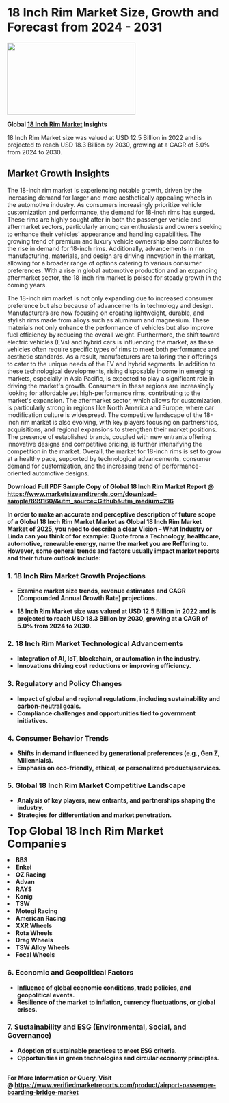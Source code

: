 <H1>18 Inch Rim Market Size, Growth and Forecast from 2024 - 2031</H1><img class="aligncenter size-medium wp-image-584254" src="https://thirdeyenews.in/wp-content/uploads/2024/09/Global-Market-Research-300x168.jpeg" alt="" width="300" height="168" /><p><strong>Global&nbsp;<a href="https://www.marketsizeandtrends.com/download-sample/899160/&amp;utm_source=Github&utm_medium=216">18 Inch Rim Market</a> Insights</strong></p><p>18 Inch Rim Market size was valued at USD 12.5 Billion in 2022 and is projected to reach USD 18.3 Billion by 2030, growing at a CAGR of 5.0% from 2024 to 2030.</p><p><h2>Market Growth Insights</h2> <p>The 18-inch rim market is experiencing notable growth, driven by the increasing demand for larger and more aesthetically appealing wheels in the automotive industry. As consumers increasingly prioritize vehicle customization and performance, the demand for 18-inch rims has surged. These rims are highly sought after in both the passenger vehicle and aftermarket sectors, particularly among car enthusiasts and owners seeking to enhance their vehicles' appearance and handling capabilities. The growing trend of premium and luxury vehicle ownership also contributes to the rise in demand for 18-inch rims. Additionally, advancements in rim manufacturing, materials, and design are driving innovation in the market, allowing for a broader range of options catering to various consumer preferences. With a rise in global automotive production and an expanding aftermarket sector, the 18-inch rim market is poised for steady growth in the coming years.</p> <p><strong></strong></p> <p>The 18-inch rim market is not only expanding due to increased consumer preference but also because of advancements in technology and design. Manufacturers are now focusing on creating lightweight, durable, and stylish rims made from alloys such as aluminum and magnesium. These materials not only enhance the performance of vehicles but also improve fuel efficiency by reducing the overall weight. Furthermore, the shift toward electric vehicles (EVs) and hybrid cars is influencing the market, as these vehicles often require specific types of rims to meet both performance and aesthetic standards. As a result, manufacturers are tailoring their offerings to cater to the unique needs of the EV and hybrid segments. In addition to these technological developments, rising disposable income in emerging markets, especially in Asia Pacific, is expected to play a significant role in driving the market's growth. Consumers in these regions are increasingly looking for affordable yet high-performance rims, contributing to the market's expansion. The aftermarket sector, which allows for customization, is particularly strong in regions like North America and Europe, where car modification culture is widespread. The competitive landscape of the 18-inch rim market is also evolving, with key players focusing on partnerships, acquisitions, and regional expansions to strengthen their market positions. The presence of established brands, coupled with new entrants offering innovative designs and competitive pricing, is further intensifying the competition in the market. Overall, the market for 18-inch rims is set to grow at a healthy pace, supported by technological advancements, consumer demand for customization, and the increasing trend of performance-oriented automotive designs.</p> <p><strong></p><p><span class=""><strong>Download Full PDF Sample Copy of Global 18 Inch Rim Market Report</strong> @ <a href="https://www.marketsizeandtrends.com/download-sample/899160/&amp;utm_source=Github&utm_medium=216" target="_blank">https://www.marketsizeandtrends.com/download-sample/899160/&amp;utm_source=Github&utm_medium=216</a></span></p><p>In order to make an accurate and perceptive description of future scope of a Global&nbsp;18 Inch Rim Market Market as Global&nbsp;18 Inch Rim Market Market of 2025, you need to describe a clear Vision &ndash; What Industry or Linda can you think of for example: Quote from a Technology, healthcare, automotive, renewable energy, name the market you are Reffering to. However, some general trends and factors usually impact market reports and their future outlook include:</p><h3>1.&nbsp;<strong>18 Inch Rim Market Growth Projections</strong></h3><ul><li>Examine market size trends, revenue estimates and CAGR (Compounded Annual Growth Rate) projections.</li><li><p>18 Inch Rim Market size was valued at USD 12.5 Billion in 2022 and is projected to reach USD 18.3 Billion by 2030, growing at a CAGR of 5.0% from 2024 to 2030.</p></li></ul><h3>2.&nbsp;<strong>18 Inch Rim Market Technological Advancements</strong></h3><ul><li>Integration of AI, IoT, blockchain, or automation in the industry.</li><li>Innovations driving cost reductions or improving efficiency.</li></ul><h3>3.&nbsp;<strong>Regulatory and Policy Changes</strong></h3><ul><li>Impact of global and regional regulations, including sustainability and carbon-neutral goals.</li><li>Compliance challenges and opportunities tied to government initiatives.</li></ul><h3>4.&nbsp;<strong>Consumer Behavior Trends</strong></h3><ul><li>Shifts in demand influenced by generational preferences (e.g., Gen Z, Millennials).</li><li>Emphasis on eco-friendly, ethical, or personalized products/services.</li></ul><h3>5.&nbsp;<strong>Global 18 Inch Rim Market Competitive Landscape</strong></h3><ul><li>Analysis of key players, new entrants, and partnerships shaping the industry.</li><li>Strategies for differentiation and market penetration.</li></ul><p data-pm-slice="1 1 []"><span style="color: inherit; font-family: inherit; font-size: 25px;">Top Global 18 Inch Rim Market Companies</span></p><div class="" data-test-id=""><p><li>BBS</li><li> Enkei</li><li> OZ Racing</li><li> Advan</li><li> RAYS</li><li> Konig</li><li> TSW</li><li> Motegi Racing</li><li> American Racing</li><li> XXR Wheels</li><li> Rota Wheels</li><li> Drag Wheels</li><li> TSW Alloy Wheels</li><li> Focal Wheels</li></p></div><h3>6.&nbsp;<strong>Economic and Geopolitical Factors</strong></h3><ul><li>Influence of global economic conditions, trade policies, and geopolitical events.</li><li>Resilience of the market to inflation, currency fluctuations, or global crises.</li></ul><h3>7.&nbsp;<strong>Sustainability and ESG (Environmental, Social, and Governance)</strong></h3><ul><li>Adoption of sustainable practices to meet ESG criteria.</li><li>Opportunities in green technologies and circular economy principles.</li></ul><h2><strong style="font-size: 14px;">For More Information or Query, Visit @&nbsp;</strong><a style="background-color: #ffffff; font-size: 14px;" href="https://www.marketsizeandtrends.com/report/18-inch-rim-market/" target="_blank">https://www.verifiedmarketreports.com/product/airport-passenger-boarding-bridge-market</a></h2>
